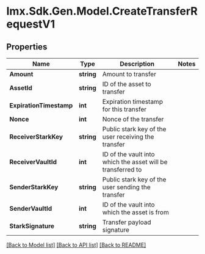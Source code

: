 # Imx.Sdk.Gen.Model.CreateTransferRequestV1

## Properties

Name | Type | Description | Notes
------------ | ------------- | ------------- | -------------
**Amount** | **string** | Amount to transfer | 
**AssetId** | **string** | ID of the asset to transfer | 
**ExpirationTimestamp** | **int** | Expiration timestamp for this transfer | 
**Nonce** | **int** | Nonce of the transfer | 
**ReceiverStarkKey** | **string** | Public stark key of the user receiving the transfer | 
**ReceiverVaultId** | **int** | ID of the vault into which the asset will be transferred to | 
**SenderStarkKey** | **string** | Public stark key of the user sending the transfer | 
**SenderVaultId** | **int** | ID of the vault into which the asset is from | 
**StarkSignature** | **string** | Transfer payload signature | 

[[Back to Model list]](../README.md#documentation-for-models) [[Back to API list]](../README.md#documentation-for-api-endpoints) [[Back to README]](../README.md)

